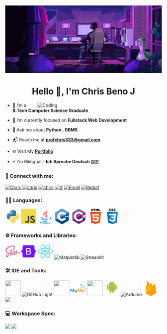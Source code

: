 [![Programmer](https://github.com/Chr1s333/Chr1s333/blob/main/programmer.gif?raw=true)](https://chris-beno-portfolio.netlify.app)
<h1 align="center">Hello 👋, I'm Chris Beno J</h1>
<img align="right" alt="Coding" width="400" src="https://media2.giphy.com/media/v1.Y2lkPTc5MGI3NjExaDRpd2hpbnEybmNncG1wYWF1bTB5dXVleW40cjg1aWt1bTJ4OGh5ZSZlcD12MV9pbnRlcm5hbF9naWZfYnlfaWQmY3Q9Zw/qgQUggAC3Pfv687qPC/giphy.webp">

- 🔭 I’m a **B.Tech Computer Science Graduate**

- 🌱 I’m currently focused on **Fullstack Web Development**

- 💬 Ask me about **Python , DBMS**

- 📬 Reach me at **[profchris333@gmail.com](mailto:profchris333@gmail.com)**

- 🌐 Visit My **[Portfolio](https://chris-beno-portfolio.netlify.app)**

- ⚡ I'm Bilingual - **Ich Spreche Deutsch  🇩🇪**

### 🤝 Connect with me:

<p align="left">
<a href="https://www.linkedin.com/in/chris-beno-j/" target="blank"><img align="center" src="https://raw.githubusercontent.com/rahuldkjain/github-profile-readme-generator/master/src/images/icons/Social/linked-in-alt.svg" alt="Chris" height="30" width="40" /></a>
<a href="https://www.instagram.com/chris._.333" target="_blank"><img align="center" src="https://raw.githubusercontent.com/rahuldkjain/github-profile-readme-generator/master/src/images/icons/Social/instagram.svg" alt="chris" height="30" width="40" /></a>
<a href="https://leetcode.com/u/Chris_333/" target="_blank"><img align="center" src="https://raw.githubusercontent.com/rahuldkjain/github-profile-readme-generator/master/src/images/icons/Social/leet-code.svg" alt="chris" height="30" width="40" /></a>
<a href="https://x.com/Chr1s_333" target="_blank">
<img align="center" src="https://cdn.jsdelivr.net/gh/simple-icons/simple-icons/icons/x.svg" alt="X" height="40" width="40" /></a>
<a href="mailto:profchris333@gmail.com">
<img align="center" src="https://img.icons8.com/fluency/48/000000/gmail-new.png" alt="Email" height="40" width="40"/></a>
<a href="https://www.reddit.com/u/Chr1s_333" target="_blank">
<img align="center" src="https://cdn.jsdelivr.net/gh/simple-icons/simple-icons/icons/reddit.svg" alt="Reddit" height="40" width="40" /></a>
</p>

### 🧑‍💻 Languages:

<p align="left">
<img height="50" width="50" src="https://raw.githubusercontent.com/devicons/devicon/master/icons/python/python-original.svg" alt="Python"/><img height="50" width="50" src="https://raw.githubusercontent.com/devicons/devicon/master/icons/javascript/javascript-original.svg" alt="JavaScript"/>
<img height="50" width="50" src="https://raw.githubusercontent.com/devicons/devicon/master/icons/java/java-original.svg" alt="Java"/>
<img height="50" width="50" src="https://raw.githubusercontent.com/devicons/devicon/master/icons/cplusplus/cplusplus-original.svg" alt="C++"/>
<img height="50" width="50" src="https://raw.githubusercontent.com/devicons/devicon/master/icons/csharp/csharp-original.svg" alt="C#"/>
<img height="50" width="50" src="https://raw.githubusercontent.com/devicons/devicon/master/icons/html5/html5-original-wordmark.svg" alt="HTML5"/>
<img height="50" width="50" src="https://raw.githubusercontent.com/devicons/devicon/master/icons/css3/css3-original-wordmark.svg" alt="CSS3"/>
</p>

### ⚙️ Frameworks and Libraries:

<p align="left">
<img height="50" width="50" src="https://raw.githubusercontent.com/devicons/devicon/master/icons/sass/sass-original.svg" alt="Sass"/><img height="50" width="50" src="https://raw.githubusercontent.com/devicons/devicon/master/icons/bootstrap/bootstrap-original.svg" alt="Bootstrap"/>
<img height="50" width="50" src="https://raw.githubusercontent.com/devicons/devicon/master/icons/react/react-original.svg" alt="React"/>
<img height="50" width="100" src="https://matplotlib.org/_static/images/logo2.svg" alt="Matplotlib"/>
<img height="50" width="180" src="https://streamlit.io/images/brand/streamlit-logo-primary-colormark-lighttext.png" alt="Streamlit"/>
</p>

###  🛠️ IDE and Tools:

<p align="left">
<img height="50" width="50" src="https://img.icons8.com/color/48/000000/visual-studio-code-2019.png"/> <img height="50" width="50" src="https://img.icons8.com/ios-filled/50/ffffff/github.png" alt="GitHub Light"/>
<img height="50" width="50" src="https://img.icons8.com/color/50/000000/git.png"/>
<img height="50" width="50" src="https://raw.githubusercontent.com/devicons/devicon/master/icons/mysql/mysql-original-wordmark.svg" alt="MySQL"/>
<img height="50" width="50" src="https://img.icons8.com/dusk/64/000000/anaconda.png"/>  <img height="50" width="50" src="https://raw.githubusercontent.com/devicons/devicon/master/icons/android/android-original-wordmark.svg" alt="Android"/>
<img height="50" width="50" src="https://cdn.worldvectorlogo.com/logos/arduino-1.svg" alt="Arduino"/>
<img height="50" width="50" src="https://raw.githubusercontent.com/devicons/devicon/master/icons/firebase/firebase-plain.svg" alt="Firebase"/> 
<img height="50" src="https://img.shields.io/badge/Netlify-00C7B7?style=for-the-badge&logo=netlify&logoColor=white"/> 
</p>

### 💻 Workspace Spec:

<p align="left">
<img height="30" src="https://img.shields.io/badge/NVIDIA%20RTX3050%20-GREEN"/>  <img height="30" src="https://img.shields.io/badge/RYZEN%205000-red%20"/> 
</p>
